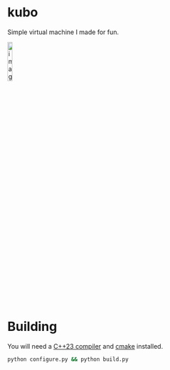 # kubo

Simple virtual machine I made for fun.

<img width="15%" alt="image" src="https://github.com/user-attachments/assets/ae84fc45-b053-4a26-ba7d-d54f92afb0ec" />

# Building

You will need a [C++23 compiler](https://github.com/llvm/llvm-project/releases) and [cmake](https://cmake.org/) installed.

```bash
python configure.py && python build.py
```
